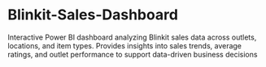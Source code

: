 # Blinkit-Sales-Dashboard
Interactive Power BI dashboard analyzing Blinkit sales data across outlets, locations, and item types. Provides insights into sales trends, average ratings, and outlet performance to support data-driven business decisions
